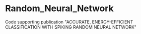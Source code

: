 # Random_Neural_Network
Code supporting publication "ACCURATE, ENERGY-EFFICIENT CLASSIFICATION WITH SPIKING RANDOM NEURAL NETWORK"
